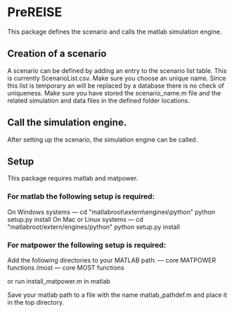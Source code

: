 # PreREISE
This package defines the scenario and calls the matlab simulation engine.
## Creation of a scenario
A scenario can be defined by adding an entry to the scenario list table. 
This is currently ScenarioList.csv.
Make sure you choose an unique name. Since this list is temporary an will be replaced by a database there is no check of uniqueness.
Make sure you have stored the scenario_name.m file and the related simulation and data files in the defined folder locations.
## Call the simulation engine.
After setting up the scenario, the simulation engine can be called.
## Setup
This package requires matlab and matpower. 
### For matlab the following setup is required:
On Windows systems —
cd "matlabroot\extern\engines\python"
python setup.py install
On Mac or Linux systems —
cd "matlabroot/extern/engines/python"
python setup.py install
### For matpower the following setup is required:
Add the following directories to your MATLAB path:
<MATPOWER>        — core MATPOWER functions
<MATPOWER>/most   — core MOST functions

or run install_matpower.m in matlab

Save your matlab path to a file with the name matlab_pathdef.m and place it in the top directory.

